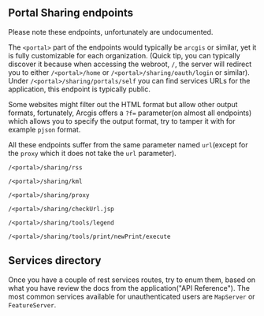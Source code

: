 ## Portal Sharing endpoints

Please note these endpoints, unfortunately are undocumented.

The `<portal>` part of the endpoints would typically be `arcgis` or similar, yet it is fully customizable for each organization. (Quick tip, you can typically discover it because when accessing the webroot, `/`, the server will redirect you to either `/<portal>/home` or `/<portal>/sharing/oauth/login` or similar).
Under `/<portal>/sharing/portals/self` you can find services URLs for the application, this endpoint is typically public.

Some websites might filter out the HTML format but allow other output formats, fortunately, Arcgis offers a `?f=` parameter(on almost all endpoints) which allows you to specify the output format, try to tamper it with for example `pjson` format.

All these endpoints suffer from the same parameter named `url`(except for the `proxy` which it does not take the `url` parameter).

`/<portal>/sharing/rss`

`/<portal>/sharing/kml`

`/<portal>/sharing/proxy`

`/<portal>/sharing/checkUrl.jsp`

`/<portal>/sharing/tools/legend`

`/<portal>/sharing/tools/print/newPrint/execute`

## Services directory

Once you have a couple of rest services routes, try to enum them, based on what you have review the docs from the application("API Reference"). The most common services available for unauthenticated users are `MapServer` or `FeatureServer`.
